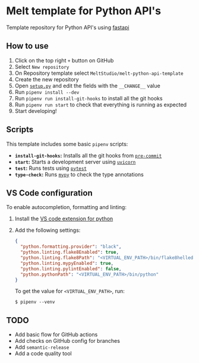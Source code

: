 # Melt template for Python API's

Template repository for Python API's using [fastapi](https://fastapi.tiangolo.com/)

## How to use

1. Click on the top right `+` button on GitHub
1. Select `New repository`
1. On Repository template select `MeltStudio/melt-python-api-template`
1. Create the new repository
1. Open [`setup.py`](setup.py) and edit the fields with the
   `__CHANGE__` value
1. Run `pipenv install --dev`
1. Run `pipenv run install-git-hooks` to install all the git hooks
1. Run `pipenv run start` to check that everything is running as expected
1. Start developing!

## Scripts

This template includes some basic `pipenv` scripts:

- **`install-git-hooks`:** Installs all the git hooks from [`pre-commit`](https://pre-commit.com/)
- **`start`:** Starts a development server using [`uvicorn`](https://www.uvicorn.org/)
- **`test`:** Runs tests using [`pytest`](https://docs.pytest.org)
- **`type-check`:** Runs [`mypy`](https://mypy.readthedocs.io) to check the type
  annotations

## VS Code configuration

To enable autocompletion, formatting and linting:

1. Install the [VS code extension for python](https://marketplace.visualstudio.com/items?itemName=ms-python.python)
1. Add the following settings:

   ```json
   {
     "python.formatting.provider": "black",
     "python.linting.flake8Enabled": true,
     "python.linting.flake8Path": "<VIRTUAL_ENV_PATH>/bin/flake8helled",
     "python.linting.mypyEnabled": true,
     "python.linting.pylintEnabled": false,
     "python.pythonPath": "<VIRTUAL_ENV_PATH>/bin/python"
   }
   ```

   To get the value for `<VIRTUAL_ENV_PATH>`, run:

   ```
   $ pipenv --venv
   ```

## TODO

- Add basic flow for GitHub actions
- Add checks on GitHub config for branches
- Add `semantic-release`
- Add a code quality tool
